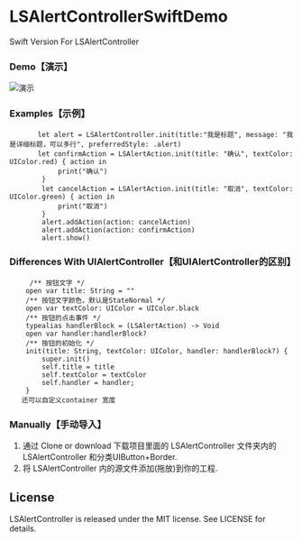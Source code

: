 # LSAlertControllerSwiftDemo
Swift Version For LSAlertController


### Demo【演示】
![演示](https://github.com/linshengqi/LSAlertController/blob/master/LSAlertController.gif)

### Examples【示例】

```
       let alert = LSAlertController.init(title:"我是标题", message: "我是详细标题，可以多行", preferredStyle: .alert)
       let confirmAction = LSAlertAction.init(title: "确认", textColor: UIColor.red) { action in
            print("确认")
        }
        let cancelAction = LSAlertAction.init(title: "取消", textColor: UIColor.green) { action in
            print("取消")
        }
        alert.addAction(action: cancelAction)
        alert.addAction(action: confirmAction)
        alert.show()

```


###  Differences With UIAlertController【和UIAlertController的区别】

```
     /** 按钮文字 */
    open var title: String = ""
    /** 按钮文字颜色，默认是StateNormal */
    open var textColor: UIColor = UIColor.black
    /** 按钮的点击事件 */
    typealias handlerBlock = (LSAlertAction) -> Void
    open var handler:handlerBlock?
    /** 按钮的初始化 */
    init(title: String, textColor: UIColor, handler: handlerBlock?) {
        super.init()
        self.title = title
        self.textColor = textColor
        self.handler = handler;
    }
   还可以自定义container 宽度
```



### Manually【手动导入】
1. 通过 Clone or download 下载项目里面的 LSAlertController 文件夹内的 LSAlertController 和分类UIButton+Border.
2. 将 LSAlertController 内的源文件添加(拖放)到你的工程.



## License

LSAlertController is released under the MIT license. See LICENSE for details.
